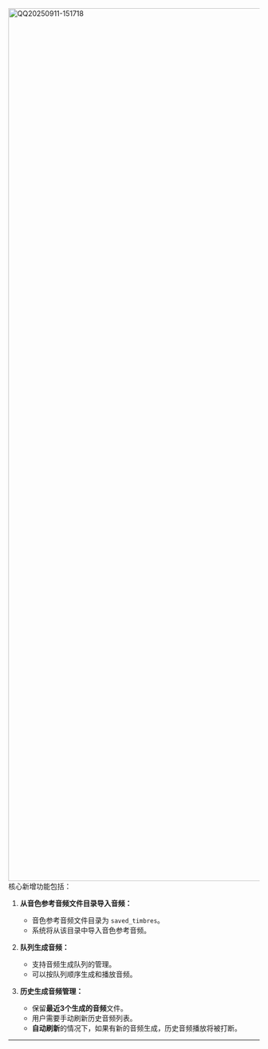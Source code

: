<img width="3786" height="1748" alt="QQ20250911-151718" src="https://github.com/user-attachments/assets/bfc8a686-cb14-4ee9-bb7d-27c87e965ac1" />
核心新增功能包括：

1. **从音色参考音频文件目录导入音频：**

   * 音色参考音频文件目录为 `saved_timbres`。
   * 系统将从该目录中导入音色参考音频。

2. **队列生成音频：**

   * 支持音频生成队列的管理。
   * 可以按队列顺序生成和播放音频。

3. **历史生成音频管理：**

   * 保留**最近3个生成的音频**文件。
   * 用户需要手动刷新历史音频列表。
   * **自动刷新**的情况下，如果有新的音频生成，历史音频播放将被打断。

---
